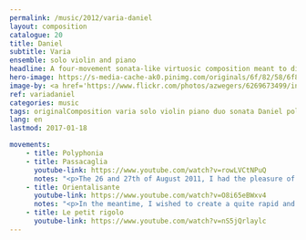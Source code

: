 ```yaml
---
permalink: /music/2012/varia-daniel
layout: composition
catalogue: 20
title: Daniel
subtitle: Varia
ensemble: solo violin and piano
headline: A four-movement sonata-like virtuosic composition meant to display the talent of my friend.
hero-image: https://s-media-cache-ak0.pinimg.com/originals/6f/82/58/6f825879ddd5148bb2accad671e1879d.jpg
image-by: <a href='https://www.flickr.com/photos/azwegers/6269673499/in/photolist-ay2HuX-aopSF1-g6bAbS-bRCqxz-GYC1nP-aopP9w-Q58cn-aon6TV-aoptyG-aomGaB-hsyYse-aon4Gz-aon3fc-aoptgh-aopRmS-2zJbQH-aon56i-aopwoy-qai3nA-diajow-ba5cGp-ba5dc2-cpv13h-dmsJmd-p16Kmv-jFE552-4QHQAV-qBcHVC-qsYqA8-ep3RbJ-r2fCAC-dhidnm-4vUhMx-dmsJhs-2P8VaQ-p3QSrz-BnvYg-oHAWZi-6Enty8-4gFTZ5-jFDhsT-oHBCor-dYFXM4-dS6az5-oHBaPh-caGBuL-4YQXHj-oHBCfR-aopPud-aomTap' target='_new'>Udaipur, Dharohar, ghoomar dance</a> by Arian Zwegers
ref: variadaniel
categories: music
tags: originalComposition varia solo violin piano duo sonata Daniel polyphonia passacaglia chaconne
lang: en
lastmod: 2017-01-18

movements:
    - title: Polyphonia
    - title: Passacaglia
      youtube-link: https://www.youtube.com/watch?v=rowLVCtNPuQ
      notes: "<p>The 26 and 27th of August 2011, I had the pleasure of assisting to the closing concert of the String Quartet Academy of McGill with the Dastoor family. My friend Daniel Dastoor studied at McGill at that time, and for that reason, we assisted the concert freely. The Chaconne by J. S. Bach (with which Daniel had already won a contest), came up in the conversation at one point, in which he told me: “You should also compose a chaconne for solo violin, exactly like Bach's: super long and super complicated. You should really compose one!” I kept that in mind, and the idea of creating my own chaconne, aided by the fact that I myself learned to play Bach's chaconne on the violin, eventually took hold.</p><p>I put myself to work later on, and created lines which did not at all displease me. From my research, one issue about the chaconne was its difference in contrast to the passacaglia. While a chaconne is a set group of chords, a passacaglia rather relies on the same repeated bass line. Therefore, because my own composition reuses the same bass, repeated by the piano, and varies the major/minor handling of the melody, it was baptised passacaglia instead of chaconne.</p><p>The fact that a continuous bass line <i>can</i> be played along with the passacaglia is more a matter of technicality than of actual help. Although created as a movement in a set for violin and piano, this movement is purposely made to stand on its own, and is certainly better off without the piano line entirely. In this case, the bass is understood as a technicality of composition rather than as a requirement.</p>"
    - title: Orientalisante
      youtube-link: https://www.youtube.com/watch?v=O8i65eBWxv4
      notes: "<p>In the meantime, I wished to create a quite rapid and catchy melody, but which was not too difficult. I realised the need for that sort of simple and comprehensible piece more and more since Grandpa Labrecque asked me to play violin during our visits at his place. I took out a flute movement in that goal—it had originally been planned as a movement of a concerto—and fixed and improved it.</p>"
    - title: Le petit rigolo
      youtube-link: https://www.youtube.com/watch?v=nS5jQrlaylc
---
```

